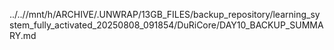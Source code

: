 ../..//mnt/h/ARCHIVE/.UNWRAP/13GB_FILES/backup_repository/learning_system_fully_activated_20250808_091854/DuRiCore/DAY10_BACKUP_SUMMARY.md